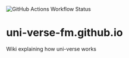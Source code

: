![GitHub Actions Workflow Status](https://img.shields.io/github/actions/workflow/status/uni-verse-fm/uni-verse-fm.github.io/hugo.yaml?style=for-the-badge&label=Wiki%3Abuild&logo=hugo)

# uni-verse-fm.github.io

Wiki explaining how uni-verse works
